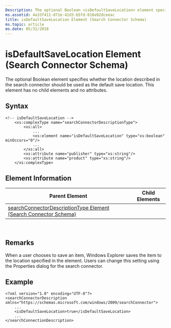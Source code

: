 ```yaml
---
Description: The optional Boolean <isDefaultSaveLocation> element specifies whether the location described in the search connector should be used as the default save location. This element has no child elements and no attributes.
ms.assetid: 4a33f411-d71e-41d3-b5fd-018a92dceeac
title: isDefaultSaveLocation Element (Search Connector Schema)
ms.topic: article
ms.date: 05/31/2018
---
```


# isDefaultSaveLocation Element (Search Connector Schema)

The optional Boolean <isDefaultSaveLocation> element specifies whether the location described in the search connector should be used as the default save location. This element has no child elements and no attributes.

## Syntax


```
<!-- isDefaultSaveLocation -->
    <xs:complexType name="searchConnectorDescriptionType">
        <xs:all>
            ...
            <xs:element name="isDefaultSaveLocation" type="xs:boolean" minOccurs="0"/>
            ...
        </xs:all>
        <xs:attribute name="publisher" type="xs:string"/>
        <xs:attribute name="product" type="xs:string"/>
    </xs:complexType>
```



## Element Information



| Parent Element                                                                                                   | Child Elements |
|------------------------------------------------------------------------------------------------------------------|----------------|
| [searchConnectorDescriptionType Element (Search Connector Schema)](search-schema-searchconnectordescription.md) |                |



 

## Remarks

When a user chooses to save an item, Windows Explorer saves the item to the location specified in the <simpleLocation> element. Users can change this setting using the Properties dialog for the search connector.

## Example


```
<?xml version="1.0" encoding="UTF-8"?>
<searchConnectorDescription xmlns="https://schemas.microsoft.com/windows/2009/searchConnector">
    ...
    <isDefaultSaveLocation>true</isDefaultSaveLocation>
    ...
</searchConnectionDescription>
```



 

 



